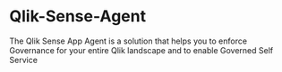 # Qlik-Sense-Agent
The Qlik Sense App Agent is a solution that helps you to enforce Governance for your entire Qlik landscape and to enable Governed Self Service
